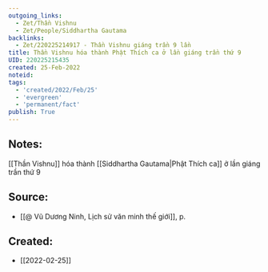 ```yaml
---
outgoing_links:
  - Zet/Thần Vishnu
  - Zet/People/Siddhartha Gautama
backlinks:
  - Zet/220225214917 - Thần Vishnu giáng trần 9 lần
title: Thần Vishnu hóa thành Phật Thích ca ở lần giáng trần thứ 9
UID: 220225215435
created: 25-Feb-2022
noteid:
tags:
  - 'created/2022/Feb/25'
  - 'evergreen'
  - 'permanent/fact'
publish: True
---
```

## Notes:
[[Thần Vishnu]] hóa thành [[Siddhartha Gautama|Phật Thích ca]] ở lần giáng trần thứ 9

## Source:
- [[@ Vũ Dương Ninh, Lịch sử văn minh thế giới]], p.




## Created:
- [[2022-02-25]]
